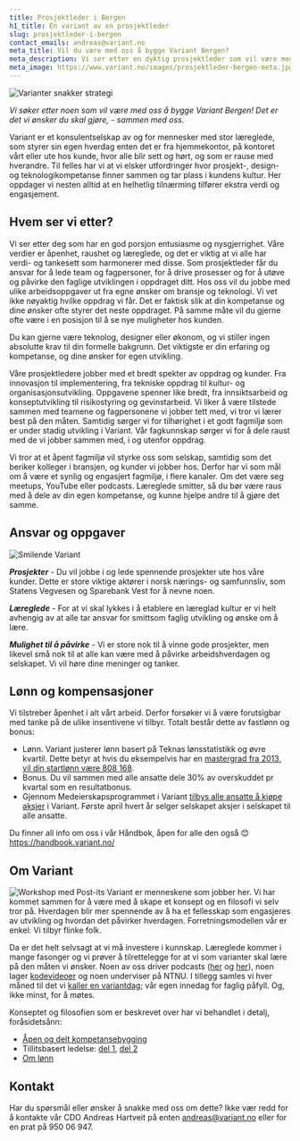 ```yaml
---
title: Prosjektleder i Bergen
h1_title: En variant av en prosjektleder
slug: prosjektleder-i-bergen
contact_emails: andreas@variant.no
meta_title: Vil du være med oss å bygge Variant Bergen?
meta_description: Vi ser etter en dyktig prosjektleder som vil være med å bygge Variant Bergen!
meta_image: https://www.variant.no/images/prosjektleder-bergen-meta.jpg
---
```


![Varianter snakker strategi](/images/strategisk-ellen-hilde.png)

_Vi søker etter noen som vil være med oss å bygge Variant Bergen! Det er det vi ønsker du skal gjøre, - sammen med oss._

Variant er et konsulentselskap av og for mennesker med stor læreglede, som styrer sin egen hverdag enten det er fra hjemmekontor, på kontoret vårt eller ute hos kunde, hvor alle blir sett og hørt, og som er rause med hverandre. Til felles har vi at vi elsker utfordringer hvor prosjekt-, design- og teknologikompetanse finner sammen og tar plass i kundens kultur. Her oppdager vi nesten alltid at en helhetlig tilnærming tilfører ekstra verdi og engasjement.

## Hvem ser vi etter?

Vi ser etter deg som har en god porsjon entusiasme og nysgjerrighet. Våre verdier er åpenhet, raushet og læreglede, og det er viktig at vi alle har verdi- og tankesett som harmonerer med disse.
Som prosjektleder får du ansvar for å lede team og fagpersoner, for å drive prosesser og for å utøve og påvirke den faglige utviklingen i oppdraget ditt. Hos oss vil du jobbe med ulike arbeidsoppgaver ut fra egne ønsker om bransje og teknologi. Vi vet ikke nøyaktig hvilke oppdrag vi får. Det er faktisk slik at din kompetanse og dine ønsker ofte styrer det neste oppdraget. På samme måte vil du gjerne ofte være i en posisjon til å se nye muligheter hos kunden.

Du kan gjerne være teknolog, designer eller økonom, og vi stiller ingen absolutte krav til din formelle bakgrunn. Det viktigste er din erfaring og kompetanse, og dine ønsker for egen utvikling. 

Våre prosjektledere jobber med et bredt spekter av oppdrag og kunder. Fra innovasjon til implementering, fra tekniske oppdrag til kultur- og organisasjonsutvikling. Oppgavene spenner like bredt, fra innsiktsarbeid og konseptutvikling til risikostyring og gevinstarbeid.
Vi liker å være tilstede sammen med teamene og fagpersonene vi jobber tett med, vi tror vi lærer best på den måten. Samtidig sørger vi for tilhørighet i et godt fagmiljø som er under stadig utvikling i Variant. Vår fagkunnskap sørger vi for å dele raust med de vi jobber sammen med, i og utenfor oppdrag.

Vi tror at et åpent fagmiljø vil styrke oss som selskap, samtidig som det beriker kolleger i bransjen, og kunder vi jobber hos. Derfor har vi som mål om å være et synlig og engasjert fagmiljø, i flere kanaler. Om det være seg meetups, YouTube eller podcasts. Læreglede smitter, så du bør være raus med å dele av din egen kompetanse, og kunne hjelpe andre til å gjøre det samme.

## Ansvar og oppgaver

<div class="left blob1"><img alt="Smilende Variant" src="/images/strategisk-ellen.png"/></div>

**_Prosjekter_** - Du vil jobbe i og lede spennende prosjekter ute hos våre kunder. Dette er store viktige aktører i norsk nærings- og samfunnsliv, som Statens Vegvesen og Sparebank Vest for å nevne noen.

**_Læreglede_** - For at vi skal lykkes i å etablere en læreglad kultur er vi helt avhengig av at alle tar ansvar for smittsom faglig utvikling og ønske om å lære.

**_Mulighet til å påvirke_** - Vi er store nok til å vinne gode prosjekter, men likevel små nok til at alle kan være med å påvirke arbeidshverdagen og selskapet. Vi vil høre dine meninger og tanker.

## Lønn og kompensasjoner

Vi tilstreber åpenhet i alt vårt arbeid. Derfor forsøker vi å være forutsigbar med tanke på de ulike insentivene vi tilbyr. Totalt består dette av fastlønn og bonus:

- Lønn. Variant justerer lønn basert på Teknas lønsstatistikk og øvre kvartil. Dette betyr at hvis du eksempelvis har en [mastergrad fra 2013, vil din startlønn være 808 168](/kalkulator?year=2013&degree=masters).
- Bonus. Du vil sammen med alle ansatte dele 30% av overskuddet pr kvartal som en resultatbonus.
- Gjennom Medeierskapsprogrammet i Variant [tilbys alle ansatte å kjøpe aksjer](https://blog.variant.no/invitasjon-til-%C3%A5-kj%C3%B8pe-aksjer-i-variant-as-27a29a307cb2) i Variant. Første april hvert år selger selskapet aksjer i selskapet til alle ansatte.

Du finner all info om oss i vår Håndbok, åpen for alle den også 😊 https://handbook.variant.no/

## Om Variant

![Workshop med Post-its](/images/strategisk-tonje-hilde-vikas.png)
Variant er menneskene som jobber her. Vi har kommet sammen for å være med å skape et konsept og en filosofi vi selv tror på. Hverdagen blir mer spennende av å ha et fellesskap som engasjeres av utvikling og hvordan det påvirker hverdagen. Forretningsmodellen vår er enkel: Vi tilbyr flinke folk.

Da er det helt selvsagt at vi må investere i kunnskap. Læreglede kommer i mange fasonger og vi prøver å tilrettelegge for at vi som varianter skal lære på den måten vi ønsker. Noen av oss driver podcasts ([her](http://bartjs.io/tag/podcast-episode/) og [her](https://kortslutning.fun/)), noen lager [kodevideoer](https://youtube.com/kodesnutt) og noen underviser på NTNU. I tillegg samles vi hver måned til det vi [kaller en variantdag](https://blog.variant.no/tagged/variantdag); vår egen innedag for faglig påfyll. Og, ikke minst, for å møtes.

Konseptet og filosofien som er beskrevet over har vi behandlet i detalj, foråsidetsånn:

- [Åpen og delt kompetansebygging](https://blog.variant.no/aapen-og-delt-kompetansebygging-c229771eee93)
- Tillitsbasert ledelse: [del 1](https://blog.variant.no/tillitsbasert-ledelse-del-1-hva-og-hvorfor-86f6aa485cf9), [del 2](https://blog.variant.no/tillitsbasert-ledelse-del-2-sette-retning-449452fcc6a6)
- [Om lønn](https://blog.variant.no/bonusutbetaling-og-l%C3%B8nnsjusteringer-c6d340f0a6d)

## Kontakt

Har du spørsmål eller ønsker å snakke med oss om dette? Ikke vær redd for å kontakte vår CDO Andreas Hartveit på enten andreas@variant.no eller for en prat på 950 06 947.
